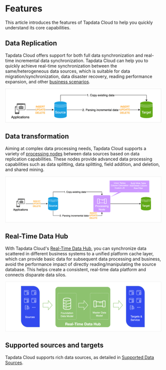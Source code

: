 # Features

This article introduces the features of Tapdata Cloud to help you quickly understand its core capabilities.

## Data Replication

Tapdata Cloud offers support for both full data synchronization and real-time incremental data synchronization. Tapdata Cloud can help you to quickly achieve real-time synchronization between the same/heterogeneous data sources, which is suitable for data migration/synchronization, data disaster recovery, reading performance expansion, and other [business scenarios](use-cases.md).

![Data Replication Workflow](../images/features_data_copy.png)



## Data transformation

Aiming at complex data processing needs, Tapdata Cloud supports a variety of [processing nodes](../user-guide/data-development/process-node.md) between data sources based on data replication capabilities. These nodes provide advanced data processing capabilities such as data splitting, data splitting, field addition, and deletion, and shared mining.

![Data Transformation Workflow](../images/features_data_dev.png)



## Real-Time Data Hub

With Tapdata Cloud's [Real-Time Data Hub](../user-guide/real-time-data-hub/enable-real-time-data-hub.md), you can synchronize data scattered in different business systems to a unified platform cache layer, which can provide basic data for subsequent data processing and business, avoid the performance impact of directly reading/manipulating the source database. This helps create a consistent, real-time data platform and connects disparate data silos.

![Data Service Platform Architecture](../images/ldp_architecture.png)



## Supported sources and targets

Tapdata Cloud supports rich data sources, as detailed in [Supported Data Sources](supported-databases.md).

